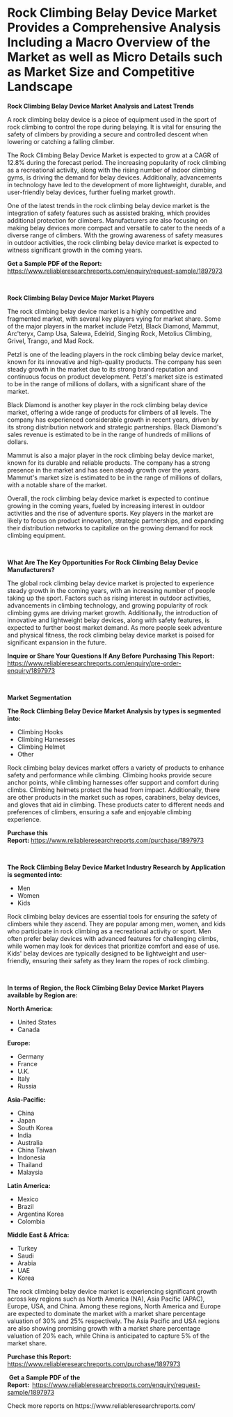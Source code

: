 <p><h1>Rock Climbing Belay Device Market Provides a Comprehensive Analysis Including a Macro Overview of the Market as well as Micro Details such as Market Size and Competitive Landscape</h1></p><p><strong>Rock Climbing Belay Device Market Analysis and Latest Trends</strong></p>
<p><p>A rock climbing belay device is a piece of equipment used in the sport of rock climbing to control the rope during belaying. It is vital for ensuring the safety of climbers by providing a secure and controlled descent when lowering or catching a falling climber.</p><p>The Rock Climbing Belay Device Market is expected to grow at a CAGR of 12.8% during the forecast period. The increasing popularity of rock climbing as a recreational activity, along with the rising number of indoor climbing gyms, is driving the demand for belay devices. Additionally, advancements in technology have led to the development of more lightweight, durable, and user-friendly belay devices, further fueling market growth.</p><p>One of the latest trends in the rock climbing belay device market is the integration of safety features such as assisted braking, which provides additional protection for climbers. Manufacturers are also focusing on making belay devices more compact and versatile to cater to the needs of a diverse range of climbers. With the growing awareness of safety measures in outdoor activities, the rock climbing belay device market is expected to witness significant growth in the coming years.</p></p>
<p><strong>Get a Sample PDF of the Report:&nbsp;</strong> <a href="https://www.reliableresearchreports.com/enquiry/request-sample/1897973">https://www.reliableresearchreports.com/enquiry/request-sample/1897973</a></p>
<p>&nbsp;</p>
<p><strong>Rock Climbing Belay Device Major Market Players</strong></p>
<p><p>The rock climbing belay device market is a highly competitive and fragmented market, with several key players vying for market share. Some of the major players in the market include Petzl, Black Diamond, Mammut, Arc'teryx, Camp Usa, Salewa, Edelrid, Singing Rock, Metolius Climbing, Grivel, Trango, and Mad Rock.</p><p>Petzl is one of the leading players in the rock climbing belay device market, known for its innovative and high-quality products. The company has seen steady growth in the market due to its strong brand reputation and continuous focus on product development. Petzl's market size is estimated to be in the range of millions of dollars, with a significant share of the market.</p><p>Black Diamond is another key player in the rock climbing belay device market, offering a wide range of products for climbers of all levels. The company has experienced considerable growth in recent years, driven by its strong distribution network and strategic partnerships. Black Diamond's sales revenue is estimated to be in the range of hundreds of millions of dollars.</p><p>Mammut is also a major player in the rock climbing belay device market, known for its durable and reliable products. The company has a strong presence in the market and has seen steady growth over the years. Mammut's market size is estimated to be in the range of millions of dollars, with a notable share of the market.</p><p>Overall, the rock climbing belay device market is expected to continue growing in the coming years, fueled by increasing interest in outdoor activities and the rise of adventure sports. Key players in the market are likely to focus on product innovation, strategic partnerships, and expanding their distribution networks to capitalize on the growing demand for rock climbing equipment.</p></p>
<p>&nbsp;</p>
<p><strong>What Are The Key Opportunities For Rock Climbing Belay Device Manufacturers?</strong></p>
<p><p>The global rock climbing belay device market is projected to experience steady growth in the coming years, with an increasing number of people taking up the sport. Factors such as rising interest in outdoor activities, advancements in climbing technology, and growing popularity of rock climbing gyms are driving market growth. Additionally, the introduction of innovative and lightweight belay devices, along with safety features, is expected to further boost market demand. As more people seek adventure and physical fitness, the rock climbing belay device market is poised for significant expansion in the future.</p></p>
<p><strong>Inquire or Share Your Questions If Any Before Purchasing This Report:</strong> <a href="https://www.reliableresearchreports.com/enquiry/pre-order-enquiry/1897973">https://www.reliableresearchreports.com/enquiry/pre-order-enquiry/1897973</a></p>
<p>&nbsp;</p>
<p><strong>Market Segmentation</strong></p>
<p><strong>The Rock Climbing Belay Device Market Analysis by types is segmented into:</strong></p>
<p><ul><li>Climbing Hooks</li><li>Climbing Harnesses</li><li>Climbing Helmet</li><li>Other</li></ul></p>
<p><p>Rock climbing belay devices market offers a variety of products to enhance safety and performance while climbing. Climbing hooks provide secure anchor points, while climbing harnesses offer support and comfort during climbs. Climbing helmets protect the head from impact. Additionally, there are other products in the market such as ropes, carabiners, belay devices, and gloves that aid in climbing. These products cater to different needs and preferences of climbers, ensuring a safe and enjoyable climbing experience.</p></p>
<p><strong>Purchase this Report:&nbsp;</strong><a href="https://www.reliableresearchreports.com/purchase/1897973">https://www.reliableresearchreports.com/purchase/1897973</a></p>
<p>&nbsp;</p>
<p><strong>The Rock Climbing Belay Device Market Industry Research by Application is segmented into:</strong></p>
<p><ul><li>Men</li><li>Women</li><li>Kids</li></ul></p>
<p><p>Rock climbing belay devices are essential tools for ensuring the safety of climbers while they ascend. They are popular among men, women, and kids who participate in rock climbing as a recreational activity or sport. Men often prefer belay devices with advanced features for challenging climbs, while women may look for devices that prioritize comfort and ease of use. Kids' belay devices are typically designed to be lightweight and user-friendly, ensuring their safety as they learn the ropes of rock climbing.</p></p>
<p>&nbsp;</p>
<p><strong>In terms of Region, the Rock Climbing Belay Device Market Players available by Region are:</strong></p>
<p>
    <p> <strong> North America: </strong>
        <ul>
            <li>United States</li>
            <li>Canada</li>
        </ul>
        </p> 
    <p> <strong> Europe: </strong>
        <ul>
            <li>Germany</li>
            <li>France</li>
            <li>U.K.</li>
            <li>Italy</li>
            <li>Russia</li>
        </ul>
        </p> 
    <p> <strong> Asia-Pacific: </strong>
        <ul>
            <li>China</li>
            <li>Japan</li>
            <li>South Korea</li>
            <li>India</li>
            <li>Australia</li>
            <li>China Taiwan</li>
            <li>Indonesia</li>
            <li>Thailand</li>
            <li>Malaysia</li>
        </ul>
        </p> 
    <p> <strong> Latin America: </strong>
        <ul>
            <li>Mexico</li>
            <li>Brazil</li>
            <li>Argentina Korea</li>
            <li>Colombia</li>
        </ul>
        </p> 
    <p> <strong> Middle East & Africa: </strong>
        <ul>
            <li>Turkey</li>
            <li>Saudi</li>
            <li>Arabia</li>
            <li>UAE</li>
            <li>Korea</li>
        </ul>
    </p>
    </p>
<p><p>The rock climbing belay device market is experiencing significant growth across key regions such as North America (NA), Asia Pacific (APAC), Europe, USA, and China. Among these regions, North America and Europe are expected to dominate the market with a market share percentage valuation of 30% and 25% respectively. The Asia Pacific and USA regions are also showing promising growth with a market share percentage valuation of 20% each, while China is anticipated to capture 5% of the market share.</p></p>
<p><strong>Purchase this Report: </strong><a href="https://www.reliableresearchreports.com/purchase/1897973">https://www.reliableresearchreports.com/purchase/1897973</a></p>
<p>&nbsp;<strong>Get a Sample PDF of the Report:&nbsp;&nbsp;</strong><a href="https://www.reliableresearchreports.com/enquiry/request-sample/1897973">https://www.reliableresearchreports.com/enquiry/request-sample/1897973</a></p>
<p><strong></strong></p>
<p>Check more reports on https://www.reliableresearchreports.com/</p>